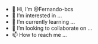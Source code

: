 - 👋 Hi, I’m @Fernando-bcs
- 👀 I’m interested in ...
- 🌱 I’m currently learning ...
- 💞️ I’m looking to collaborate on ...
- 📫 How to reach me ...

<!---
Fernando-bcs/Fernando-bcs is a ✨ special ✨ repository because its `README.md` (this file) appears on your GitHub profile.
You can click the Preview link to take a look at your changes.
--->
